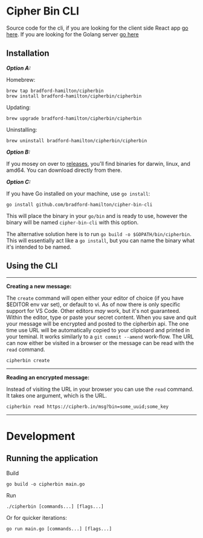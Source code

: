 # Cipher Bin CLI
Source code for the cli, if you are looking for the client side React app [go here](https://github.com/bradford-hamilton/cipher-bin-client). If you are looking for the Golang server [go here](https://github.com/bradford-hamilton/cipher-bin-server)

## Installation
_**Option A:**_

Homebrew:
```
brew tap bradford-hamilton/cipherbin
brew install bradford-hamilton/cipherbin/cipherbin
```

Updating:
```
brew upgrade bradford-hamilton/cipherbin/cipherbin
```

Uninstalling:
```
brew uninstall bradford-hamilton/cipherbin/cipherbin
```

_**Option B:**_

If you mosey on over to [releases](https://github.com/bradford-hamilton/cipher-bin-cli/releases), you'll find binaries for darwin, linux, and amd64. You can download directly from there.

_**Option C:**_

If you have Go installed on your machine, use `go install`:
```
go install github.com/bradford-hamilton/cipher-bin-cli
```

This will place the binary in your `go/bin` and is ready to use, however the binary will be named `cipher-bin-cli` with this option.

The alternative solution here is to run `go build -o $GOPATH/bin/cipherbin`. This will essentially act like a `go install`, but you can name the binary what it's intended to be named.

## Using the CLI
___
**Creating a new message:**

The `create` command will open either your editor of choice (if you have $EDITOR env var set), or default to vi. As of now there is only specific support for VS Code. Other editors _may_ work, but it's not guaranteed. Within the editor, type or paste your secret content. When you save and quit your message will be encrypted and posted to the cipherbin api. The one time use URL will be automatically copied to your clipboard and printed in your teminal. It works similarly to a `git commit --amend` work-flow. The URL can now either be visited in a browser or the message can be read with the `read` command.
```
cipherbin create
```
___
**Reading an encrypted message:**

Instead of visiting the URL in your browser you can use the `read` command. It takes one argument, which is the URL.
```
cipherbin read https://cipherb.in/msg?bin=some_uuid;some_key
```
___
# Development
## Running the application
Build
```
go build -o cipherbin main.go
```

Run
```
./cipherbin [commands...] [flags...]
```

Or for quicker iterations:
```
go run main.go [commands...] [flags...]
```
